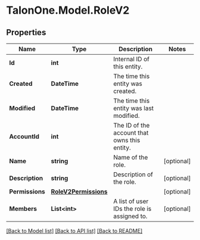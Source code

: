 # TalonOne.Model.RoleV2
## Properties

Name | Type | Description | Notes
------------ | ------------- | ------------- | -------------
**Id** | **int** | Internal ID of this entity. | 
**Created** | **DateTime** | The time this entity was created. | 
**Modified** | **DateTime** | The time this entity was last modified. | 
**AccountId** | **int** | The ID of the account that owns this entity. | 
**Name** | **string** | Name of the role. | [optional] 
**Description** | **string** | Description of the role. | [optional] 
**Permissions** | [**RoleV2Permissions**](RoleV2Permissions.md) |  | [optional] 
**Members** | **List&lt;int&gt;** | A list of user IDs the role is assigned to. | [optional] 

[[Back to Model list]](../README.md#documentation-for-models) [[Back to API list]](../README.md#documentation-for-api-endpoints) [[Back to README]](../README.md)

